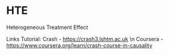 # HTE
Heterogeneous Treatment Effect


Links Tutorial:
Crash - https://crash3.lshtm.ac.uk \n
Coursera - https://www.coursera.org/learn/crash-course-in-causality
